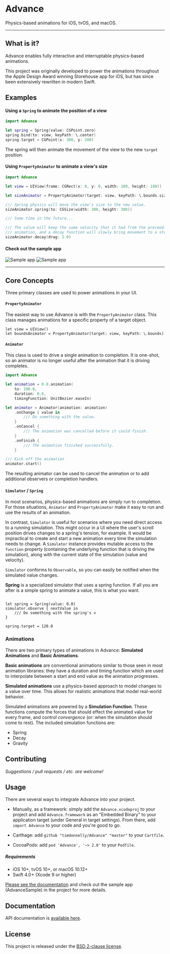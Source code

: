 # Advance

Physics-based animations for iOS, tvOS, and macOS.

---

## What is it?

Advance enables fully interactive and interruptable physics-based animations.

This project was originally developed to power the animations throughout the Apple Design Award winning Storehouse app for iOS, but has since been extensively rewritten in modern Swift.

## Examples

#### Using a `Spring` to animate the position of a view

```swift
import Advance

let spring = Spring(value: CGPoint.zero)
spring.bind(to: view, keyPath: \.center)
spring.target = CGPoint(x: 300, y: 200)

```
The spring will then animate the movement of the view to the new `target` position.

#### Using `PropertyAnimator` to animate a view's size

```swift
import Advance

let view = UIView(frame: CGRect(x: 0, y: 0, width: 100, height: 100))

let sizeAnimator = PropertyAnimator(target: view, keyPath: \.bounds.size)

/// Spring physics will move the view's size to the new value.
sizeAnimator.spring(to: CGSize(width: 300, height: 300))

/// Some time in the future...

/// The value will keep the same velocity that it had from the preceeding
/// animation, and a decay function will slowly bring movement to a stop.
sizeAnimator.decay(drag: 2.0)

```


#### Check out the sample app

![Sample app](https://github.com/timdonnelly/Advance/raw/master/images/nav.gif)
![Sample app](https://github.com/timdonnelly/Advance/raw/master/images/logo.gif)

****

## Core Concepts

Three primary classes are used to power animations in your UI.

#### `PropertyAnimator`

The easiest way to use Advance is with the `PropertyAnimator` class. This class manages animations for a specific property of a target object.

```
let view = UIView()
let boundsAnimator = PropertyAnimator(target: view, keyPath: \.bounds)
```

#### `Animator`

This class is used to drive a single animation to completion. It is one-shot, so an animator is no longer useful after the animation that it is driving completes.

```swift
import Advance

let animation = 0.0.animation(
    to: 100.0, 
    duration: 0.6, 
    timingFunction: UnitBezier.easeIn)

let animator = Animator(animation: animation)
    .onChange { value in
        /// Do something with the value.
    }
    .onCancel {
        /// The animation was cancelled before it could finish.
    }
    .onFinish {
        /// The animation finished successfully.
    }

/// Kick off the animation
animator.start()

```

The resulting animator can be used to cancel the animation or to add additional observers or completion handlers.

#### `Simulator` / `Spring`

In most scenarios, physics-based animations are simply run to completion. For those situations, `Animator` and `PropertyAnimator` make it easy to run and use the results of an animation.

In contrast, `Simulator` is useful for scenarios where you need direct access to a running simulation. This might occur in a UI where the user's scroll position drives changes to a spring's tension, for example. It would be impractical to create and start a new animation every time the simulation needs to change. A `Simulator` instance provides mutable access to the `function` property (containing the underlying function that is driving the simulation), along with the current state of the simulation (value and velocity).

`Simulator` conforms to `Observable`, so you can easily be notified when the simulated value changes.

**Spring** is a specialized simulator that uses a spring function. If all you are after is a simple spring to animate a value, this is what you want.

```

let spring = Spring(value: 0.0)
simulator.observe { nextValue in
    /// Do something with the spring's v
}

spring.target = 120.0

```

### Animations


There are two primary types of animations in Advance: **Simulated Animations** and **Basic Animations**.

**Basic animations** are conventional animations similar to those seen in most animation libraries: they have a duration and timing function which are used to interpolate between a start and end value as the animation progresses.

**Simulated animations** use a physics-based approach to model changes to a value over time. This allows for realistic animations that model real-world behavior.

Simulated animations are powered by a **Simulation Function**. These functions compute the forces that should effect the animated value for every frame, and control *convergence* (or: when the simulation should come to rest). The included simulation functions are:
- Spring
- Decay
- Gravity


## Contributing

*Suggestions / pull requests / etc. are welcome!*

## Usage

There are several ways to integrate Advance into your project.

* Manually, as a framework: simply add the `Advance.xcodeproj` to your project and add `Advance.framework` as an "Embedded Binary" to your application target (under General in target settings). From there, add `import Advance` to your code and you're good to go.

* Carthage: add `github "timdonnelly/Advance" "master"` to your `Cartfile`.

* CocoaPods: add `pod 'Advance', '~> 2.0'` to your `Podfile`.

##### Requirements
* iOS 10+, tvOS 10+, or macOS 10.12+
* Swift 4.0+ (Xcode 9 or higher)

[Please see the documentation](http://timdonnelly.github.io/Advance/) and check out the sample app (AdvanceSample) in the project for more details.

## Documentation
API documentation is [available here](http://timdonnelly.github.io/Advance/docs).

## License
This project is released under the [BSD 2-clause license](https://github.com/timdonnelly/Advance/blob/master/LICENSE).
